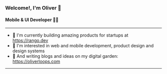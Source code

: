 ### Welcome!, I'm Oliver :wave:
#### Mobile & UI Developer 👨‍💻
---
- 🚀 I'm currently building amazing products for startups at https://rango.dev
- 📱 I'm interested in web and mobile development, product design and design systems
- 🌱 And writing blogs and ideas on my digital garden: https://oliverloops.com
___

